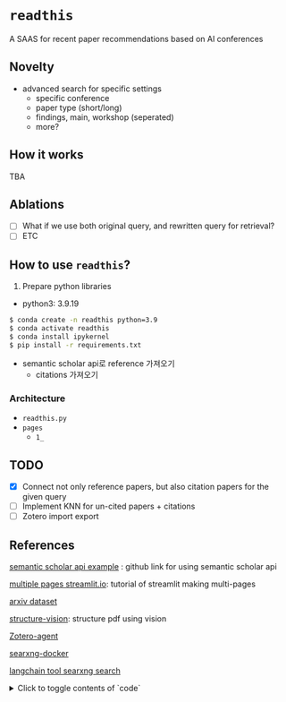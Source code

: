 # `readthis`
A SAAS for recent paper recommendations based on AI conferences


## Novelty
+ advanced search for specific settings
    + specific conference
    + paper type (short/long)
    + findings, main, workshop (seperated)
    + more?

## How it works

TBA


## Ablations

- [ ] What if we use both original query, and rewritten query for retrieval?
- [ ] ETC

## How to use `readthis`?

1. Prepare python libraries

- python3: 3.9.19
``` bash
$ conda create -n readthis python=3.9
$ conda activate readthis
$ conda install ipykernel
$ pip install -r requirements.txt
```


+ semantic scholar api로 reference 가져오기
  + citations 가져오기



### Architecture
- `readthis.py`
- `pages`
  - `1_`



## TODO
- [X] Connect not only reference papers, but also citation papers for the given query
- [ ] Implement KNN for un-cited papers + citations
- [ ] Zotero import export

## References
[semantic scholar api example](https://github.com/allenai/s2-folks/tree/main/examples/python) : github link for using semantic scholar api

[multiple pages streamlit.io](https://docs.streamlit.io/get-started/tutorials/create-a-multipage-app): tutorial of streamlit making multi-pages

[arxiv dataset](https://www.kaggle.com/datasets/Cornell-University/arxiv?resource=download)

[structure-vision](https://github.com/lfoppiano/structure-vision/tree/main): structure pdf using vision

[Zotero-agent](https://vankhoa21991.medium.com/unleashing-the-power-of-ai-crafting-intelligent-insights-with-large-language-models-and-refined-dfc07c648619)

[searxng-docker](https://github.com/searxng/searxng-docker)

[langchain tool searxng search](https://python.langchain.com/docs/integrations/tools/searx_search/)



<details>
<summary>Click to toggle contents of `code`</summary>

```
CODE!
```
</details>